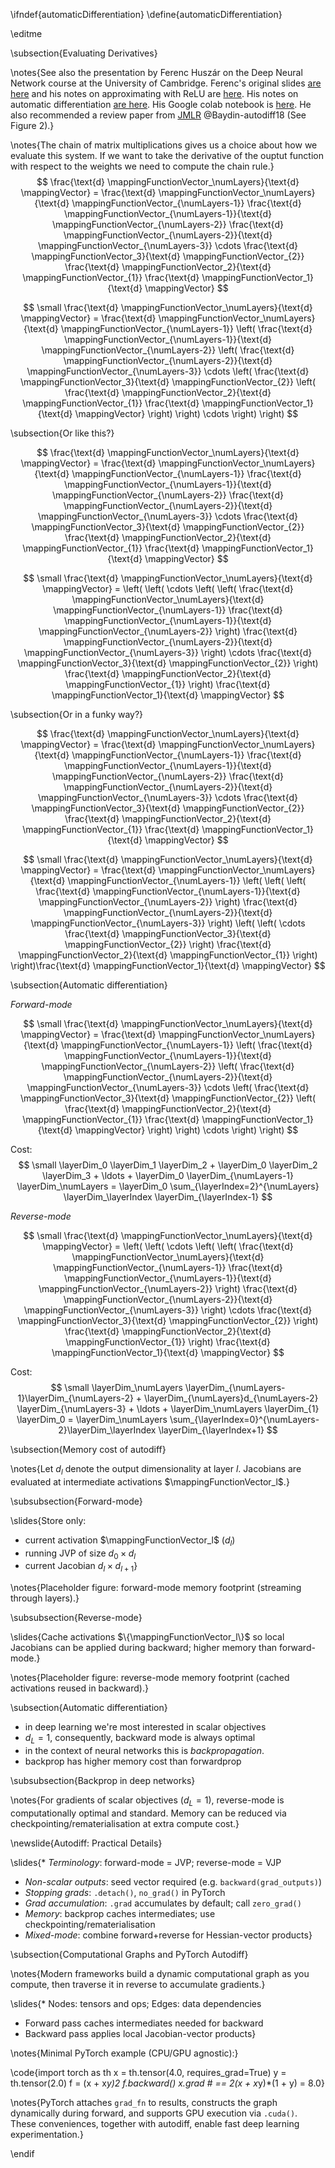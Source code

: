 \ifndef{automaticDifferentiation}
\define{automaticDifferentiation}

\editme

\subsection{Evaluating Derivatives}

\notes{See also the presentation by Ferenc Huszár on the Deep Neural Network course at the University of Cambridge. Ferenc's original slides [are here](https://hackmd.io/@fhuszar/H1WZ70kl_#) and his notes on approximating with ReLU are [here](https://hackmd.io/@fhuszar/S1UdOvZe_). His notes on automatic differentiation [are here](https://hackmd.io/@fhuszar/SyHTInWeu). His Google colab notebook is [here](https://colab.research.google.com/drive/1qioPLq-dxOwudPKXU3MxpHr2s4Su3dxI?usp=sharing). He also recommended a review paper from [JMLR](https://jmlr.org/papers/v18/17-468.html) @Baydin-autodiff18 (See Figure 2).}

\notes{The chain of matrix multiplications gives us a choice about how we evaluate this system. If we want to take the derivative of the ouptut function with respect to the weights we need to compute the chain rule.}
$$
\frac{\text{d} \mappingFunctionVector_\numLayers}{\text{d} \mappingVector} = \frac{\text{d} \mappingFunctionVector_\numLayers}{\text{d} \mappingFunctionVector_{\numLayers-1}} \frac{\text{d} \mappingFunctionVector_{\numLayers-1}}{\text{d} \mappingFunctionVector_{\numLayers-2}} \frac{\text{d} \mappingFunctionVector_{\numLayers-2}}{\text{d} \mappingFunctionVector_{\numLayers-3}} \cdots \frac{\text{d} \mappingFunctionVector_3}{\text{d} \mappingFunctionVector_{2}} \frac{\text{d} \mappingFunctionVector_2}{\text{d} \mappingFunctionVector_{1}} \frac{\text{d} \mappingFunctionVector_1}{\text{d} \mappingVector} 
$$

$$
\small
\frac{\text{d} \mappingFunctionVector_\numLayers}{\text{d} \mappingVector} = \frac{\text{d} \mappingFunctionVector_\numLayers}{\text{d} \mappingFunctionVector_{\numLayers-1}} \left( \frac{\text{d} \mappingFunctionVector_{\numLayers-1}}{\text{d} \mappingFunctionVector_{\numLayers-2}} \left( \frac{\text{d} \mappingFunctionVector_{\numLayers-2}}{\text{d} \mappingFunctionVector_{\numLayers-3}} \cdots \left( \frac{\text{d} \mappingFunctionVector_3}{\text{d} \mappingFunctionVector_{2}} \left( \frac{\text{d} \mappingFunctionVector_2}{\text{d} \mappingFunctionVector_{1}} \frac{\text{d} \mappingFunctionVector_1}{\text{d} \mappingVector} \right) \right) \cdots \right) \right)
$$

\subsection{Or like this?}

$$
\frac{\text{d} \mappingFunctionVector_\numLayers}{\text{d} \mappingVector} = \frac{\text{d} \mappingFunctionVector_\numLayers}{\text{d} \mappingFunctionVector_{\numLayers-1}} \frac{\text{d} \mappingFunctionVector_{\numLayers-1}}{\text{d} \mappingFunctionVector_{\numLayers-2}} \frac{\text{d} \mappingFunctionVector_{\numLayers-2}}{\text{d} \mappingFunctionVector_{\numLayers-3}} \cdots \frac{\text{d} \mappingFunctionVector_3}{\text{d} \mappingFunctionVector_{2}} \frac{\text{d} \mappingFunctionVector_2}{\text{d} \mappingFunctionVector_{1}} \frac{\text{d} \mappingFunctionVector_1}{\text{d} \mappingVector} 
$$

$$
\small
\frac{\text{d} \mappingFunctionVector_\numLayers}{\text{d} \mappingVector} = \left( \left( \cdots \left( \left( \frac{\text{d} \mappingFunctionVector_\numLayers}{\text{d} \mappingFunctionVector_{\numLayers-1}} \frac{\text{d} \mappingFunctionVector_{\numLayers-1}}{\text{d} \mappingFunctionVector_{\numLayers-2}}  \right) \frac{\text{d} \mappingFunctionVector_{\numLayers-2}}{\text{d} \mappingFunctionVector_{\numLayers-3}} \right) \cdots \frac{\text{d} \mappingFunctionVector_3}{\text{d} \mappingFunctionVector_{2}} \right) \frac{\text{d} \mappingFunctionVector_2}{\text{d} \mappingFunctionVector_{1}} \right) \frac{\text{d} \mappingFunctionVector_1}{\text{d} \mappingVector} 
$$

\subsection{Or in a funky way?}

$$
\frac{\text{d} \mappingFunctionVector_\numLayers}{\text{d} \mappingVector} = \frac{\text{d} \mappingFunctionVector_\numLayers}{\text{d} \mappingFunctionVector_{\numLayers-1}} \frac{\text{d} \mappingFunctionVector_{\numLayers-1}}{\text{d} \mappingFunctionVector_{\numLayers-2}} \frac{\text{d} \mappingFunctionVector_{\numLayers-2}}{\text{d} \mappingFunctionVector_{\numLayers-3}} \cdots \frac{\text{d} \mappingFunctionVector_3}{\text{d} \mappingFunctionVector_{2}} \frac{\text{d} \mappingFunctionVector_2}{\text{d} \mappingFunctionVector_{1}} \frac{\text{d} \mappingFunctionVector_1}{\text{d} \mappingVector} 
$$

$$
\small
\frac{\text{d} \mappingFunctionVector_\numLayers}{\text{d} \mappingVector} = \frac{\text{d} \mappingFunctionVector_\numLayers}{\text{d} \mappingFunctionVector_{\numLayers-1}} \left( \left( \left( \frac{\text{d} \mappingFunctionVector_{\numLayers-1}}{\text{d} \mappingFunctionVector_{\numLayers-2}}  \right) \frac{\text{d} \mappingFunctionVector_{\numLayers-2}}{\text{d} \mappingFunctionVector_{\numLayers-3}} \right) \left( \left( \cdots \frac{\text{d} \mappingFunctionVector_3}{\text{d} \mappingFunctionVector_{2}} \right) \frac{\text{d} \mappingFunctionVector_2}{\text{d} \mappingFunctionVector_{1}} \right) \right)\frac{\text{d} \mappingFunctionVector_1}{\text{d} \mappingVector} 
$$

\subsection{Automatic differentiation}

*Forward-mode*

$$
\small
\frac{\text{d} \mappingFunctionVector_\numLayers}{\text{d} \mappingVector} = \frac{\text{d} \mappingFunctionVector_\numLayers}{\text{d} \mappingFunctionVector_{\numLayers-1}} \left( \frac{\text{d} \mappingFunctionVector_{\numLayers-1}}{\text{d} \mappingFunctionVector_{\numLayers-2}} \left( \frac{\text{d} \mappingFunctionVector_{\numLayers-2}}{\text{d} \mappingFunctionVector_{\numLayers-3}} \cdots \left( \frac{\text{d} \mappingFunctionVector_3}{\text{d} \mappingFunctionVector_{2}} \left( \frac{\text{d} \mappingFunctionVector_2}{\text{d} \mappingFunctionVector_{1}} \frac{\text{d} \mappingFunctionVector_1}{\text{d} \mappingVector} \right) \right) \cdots \right) \right)
$$

Cost: 
$$
\small
\layerDim_0 \layerDim_1 \layerDim_2 + \layerDim_0 \layerDim_2 \layerDim_3 + \ldots + \layerDim_0 \layerDim_{\numLayers-1} \layerDim_\numLayers = \layerDim_0 \sum_{\layerIndex=2}^{\numLayers} \layerDim_\layerIndex \layerDim_{\layerIndex-1}
$$


*Reverse-mode*

$$
\small
\frac{\text{d} \mappingFunctionVector_\numLayers}{\text{d} \mappingVector} = \left( \left( \cdots \left( \left( \frac{\text{d} \mappingFunctionVector_\numLayers}{\text{d} \mappingFunctionVector_{\numLayers-1}} \frac{\text{d} \mappingFunctionVector_{\numLayers-1}}{\text{d} \mappingFunctionVector_{\numLayers-2}}  \right) \frac{\text{d} \mappingFunctionVector_{\numLayers-2}}{\text{d} \mappingFunctionVector_{\numLayers-3}} \right) \cdots \frac{\text{d} \mappingFunctionVector_3}{\text{d} \mappingFunctionVector_{2}} \right) \frac{\text{d} \mappingFunctionVector_2}{\text{d} \mappingFunctionVector_{1}} \right) \frac{\text{d} \mappingFunctionVector_1}{\text{d} \mappingVector} 
$$

Cost:
$$
\small
 \layerDim_\numLayers \layerDim_{\numLayers-1}\layerDim_{\numLayers-2} + \layerDim_{\numLayers}d_{\numLayers-2} \layerDim_{\numLayers-3} + \ldots + \layerDim_\numLayers \layerDim_{1} \layerDim_0 = \layerDim_\numLayers \sum_{\layerIndex=0}^{\numLayers-2}\layerDim_\layerIndex \layerDim_{\layerIndex+1}
$$

\subsection{Memory cost of autodiff}

\notes{Let $d_l$ denote the output dimensionality at layer $l$. Jacobians are evaluated at intermediate activations $\mappingFunctionVector_l$.}

\subsubsection{Forward-mode}

\slides{Store only:
* current activation $\mappingFunctionVector_l$ ($d_l$)
* running JVP of size $d_0 \times d_l$
* current Jacobian $d_l \times d_{l+1}$}

\notes{Placeholder figure: forward-mode memory footprint (streaming through layers).}

\subsubsection{Reverse-mode}

\slides{Cache activations $\{\mappingFunctionVector_l\}$ so local Jacobians can be applied during backward; higher memory than forward-mode.}

\notes{Placeholder figure: reverse-mode memory footprint (cached activations reused in backward).}

\subsection{Automatic differentiation}

* in deep learning we're most interested in scalar objectives
* $d_L=1$, consequently, backward mode is always optimal
* in the context of neural networks this is *backpropagation*.
* backprop has higher memory cost than forwardprop

\subsubsection{Backprop in deep networks}

\notes{For gradients of scalar objectives ($d_L=1$), reverse-mode is computationally optimal and standard. Memory can be reduced via checkpointing/rematerialisation at extra compute cost.}

\newslide{Autodiff: Practical Details}

\slides{* *Terminology*: forward-mode = JVP; reverse-mode = VJP
* *Non-scalar outputs*: seed vector required (e.g. `backward(grad_outputs)`)
* *Stopping grads*: `.detach()`, `no_grad()` in PyTorch
* *Grad accumulation*: `.grad` accumulates by default; call `zero_grad()`
* *Memory*: backprop caches intermediates; use checkpointing/rematerialisation
* *Mixed-mode*: combine forward+reverse for Hessian-vector products}

\subsection{Computational Graphs and PyTorch Autodiff}

\notes{Modern frameworks build a dynamic computational graph as you compute, then traverse it in reverse to accumulate gradients.}

\slides{* Nodes: tensors and ops; Edges: data dependencies
* Forward pass caches intermediates needed for backward
* Backward pass applies local Jacobian-vector products}

\notes{Minimal PyTorch example (CPU/GPU agnostic):}

\code{import torch as th
x = th.tensor(4.0, requires_grad=True)
y = th.tensor(2.0)
f = (x + x*y)*2
f.backward()
x.grad  # == 2*(x + x*y)*(1 + y) = 8.0}

\notes{PyTorch attaches `grad_fn` to results, constructs the graph dynamically during forward, and supports GPU execution via `.cuda()`. These conveniences, together with autodiff, enable fast deep learning experimentation.}

\endif
